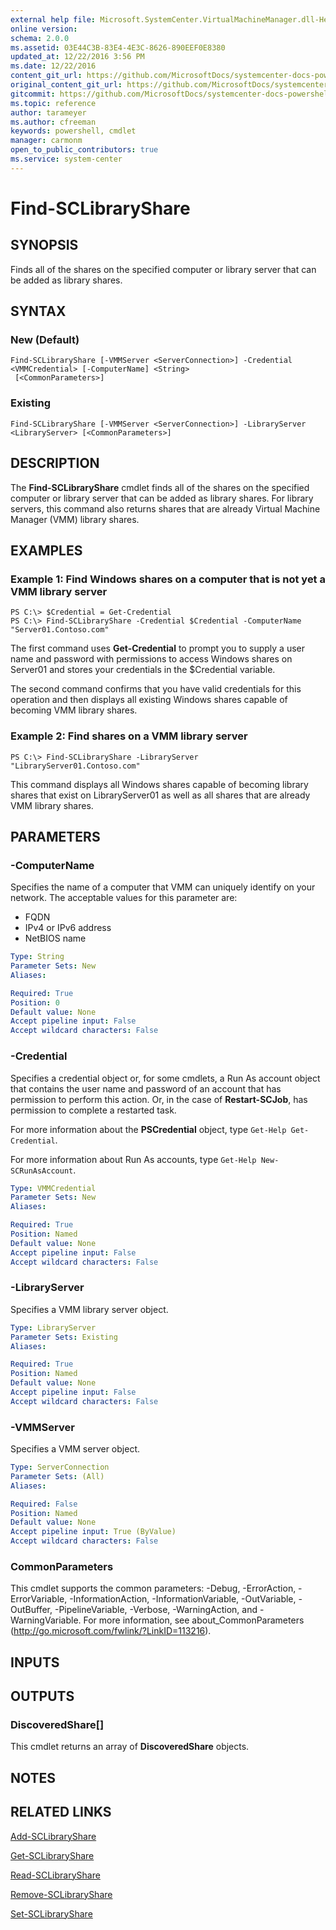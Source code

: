 ```yaml
---
external help file: Microsoft.SystemCenter.VirtualMachineManager.dll-Help.xml
online version: 
schema: 2.0.0
ms.assetid: 03E44C3B-83E4-4E3C-8626-890EEF0E8380
updated_at: 12/22/2016 3:56 PM
ms.date: 12/22/2016
content_git_url: https://github.com/MicrosoftDocs/systemcenter-docs-powershell/blob/master/systemcenter-cmdlets/SystemCenter2016/VirtualMachineManager/vlatest/Find-SCLibraryShare.md
original_content_git_url: https://github.com/MicrosoftDocs/systemcenter-docs-powershell/blob/master/systemcenter-cmdlets/SystemCenter2016/VirtualMachineManager/vlatest/Find-SCLibraryShare.md
gitcommit: https://github.com/MicrosoftDocs/systemcenter-docs-powershell/blob/96e5647587661652225fbdd2c797cd4d59d542bc/systemcenter-cmdlets/SystemCenter2016/VirtualMachineManager/vlatest/Find-SCLibraryShare.md
ms.topic: reference
author: tarameyer
ms.author: cfreeman
keywords: powershell, cmdlet
manager: carmonm
open_to_public_contributors: true
ms.service: system-center
---
```


# Find-SCLibraryShare

## SYNOPSIS
Finds all of the shares on the specified computer or library server that can be added as library shares.

## SYNTAX

### New (Default)
```
Find-SCLibraryShare [-VMMServer <ServerConnection>] -Credential <VMMCredential> [-ComputerName] <String>
 [<CommonParameters>]
```

### Existing
```
Find-SCLibraryShare [-VMMServer <ServerConnection>] -LibraryServer <LibraryServer> [<CommonParameters>]
```

## DESCRIPTION
The **Find-SCLibraryShare** cmdlet finds all of the shares on the specified computer or library server that can be added as library shares.
For library servers, this command also returns shares that are already Virtual Machine Manager (VMM) library shares.

## EXAMPLES

### Example 1: Find Windows shares on a computer that is not yet a VMM library server
```
PS C:\> $Credential = Get-Credential
PS C:\> Find-SCLibraryShare -Credential $Credential -ComputerName "Server01.Contoso.com"
```

The first command uses **Get-Credential** to prompt you to supply a user name and password with permissions to access Windows shares on Server01 and stores your credentials in the $Credential variable.

The second command confirms that you have valid credentials for this operation and then displays all existing Windows shares capable of becoming VMM library shares.

### Example 2: Find shares on a VMM library server
```
PS C:\> Find-SCLibraryShare -LibraryServer "LibraryServer01.Contoso.com"
```

This command displays all Windows shares capable of becoming library shares that exist on LibraryServer01 as well as all shares that are already VMM library shares.

## PARAMETERS

### -ComputerName
Specifies the name of a computer that VMM can uniquely identify on your network.
The acceptable values for this parameter are:

- FQDN
- IPv4 or IPv6 address
- NetBIOS name

```yaml
Type: String
Parameter Sets: New
Aliases: 

Required: True
Position: 0
Default value: None
Accept pipeline input: False
Accept wildcard characters: False
```

### -Credential
Specifies a credential object or, for some cmdlets, a Run As account object that contains the user name and password of an account that has permission to perform this action.
Or, in the case of **Restart-SCJob**, has permission to complete a restarted task. 

For more information about the **PSCredential** object, type `Get-Help Get-Credential`.

For more information about Run As accounts, type `Get-Help New-SCRunAsAccount`.

```yaml
Type: VMMCredential
Parameter Sets: New
Aliases: 

Required: True
Position: Named
Default value: None
Accept pipeline input: False
Accept wildcard characters: False
```

### -LibraryServer
Specifies a VMM library server object.

```yaml
Type: LibraryServer
Parameter Sets: Existing
Aliases: 

Required: True
Position: Named
Default value: None
Accept pipeline input: False
Accept wildcard characters: False
```

### -VMMServer
Specifies a VMM server object.

```yaml
Type: ServerConnection
Parameter Sets: (All)
Aliases: 

Required: False
Position: Named
Default value: None
Accept pipeline input: True (ByValue)
Accept wildcard characters: False
```

### CommonParameters
This cmdlet supports the common parameters: -Debug, -ErrorAction, -ErrorVariable, -InformationAction, -InformationVariable, -OutVariable, -OutBuffer, -PipelineVariable, -Verbose, -WarningAction, and -WarningVariable. For more information, see about_CommonParameters (http://go.microsoft.com/fwlink/?LinkID=113216).

## INPUTS

## OUTPUTS

### DiscoveredShare[]
This cmdlet returns an array of **DiscoveredShare** objects.

## NOTES

## RELATED LINKS

[Add-SCLibraryShare](xref:SystemCenter2016/VirtualMachineManager/vlatest/Add-SCLibraryShare.md)

[Get-SCLibraryShare](xref:SystemCenter2016/VirtualMachineManager/vlatest/Get-SCLibraryShare.md)

[Read-SCLibraryShare](xref:SystemCenter2016/VirtualMachineManager/vlatest/Read-SCLibraryShare.md)

[Remove-SCLibraryShare](xref:SystemCenter2016/VirtualMachineManager/vlatest/Remove-SCLibraryShare.md)

[Set-SCLibraryShare](xref:SystemCenter2016/VirtualMachineManager/vlatest/Set-SCLibraryShare.md)

